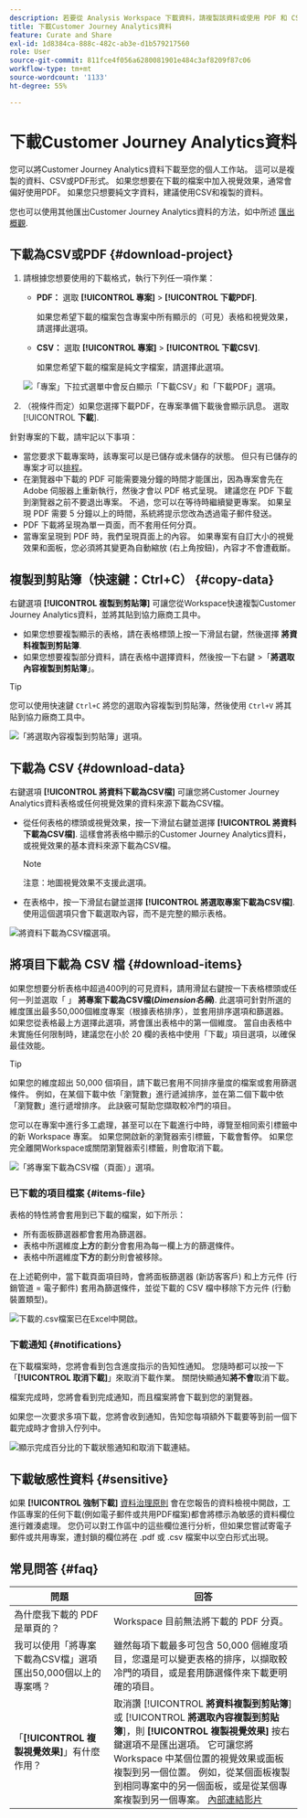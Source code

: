 ```yaml
---
description: 若要從 Analysis Workspace 下載資料，請複製該資料或使用 PDF 和 CSV 格式。
title: 下載Customer Journey Analytics資料
feature: Curate and Share
exl-id: 1d8384ca-888c-482c-ab3e-d1b579217560
role: User
source-git-commit: 811fce4f056a6280081901e484c3af8209f87c06
workflow-type: tm+mt
source-wordcount: '1133'
ht-degree: 55%

---
```


# 下載Customer Journey Analytics資料

您可以將Customer Journey Analytics資料下載至您的個人工作站。 這可以是複製的資料、CSV或PDF形式。 如果您想要在下載的檔案中加入視覺效果，通常會偏好使用PDF。 如果您只想要純文字資料，建議使用CSV和複製的資料。

您也可以使用其他匯出Customer Journey Analytics資料的方法，如中所述 [匯出概觀](/help/analysis-workspace/export/export-project-overview.md).

## 下載為CSV或PDF {#download-project}

1. 請根據您想要使用的下載格式，執行下列任一項作業：

   * **PDF：** 選取 **[!UICONTROL 專案]** > **[!UICONTROL 下載PDF]**.

     如果您希望下載的檔案包含專案中所有顯示的（可見）表格和視覺效果，請選擇此選項。

   * **CSV：** 選取 **[!UICONTROL 專案]** > **[!UICONTROL 下載CSV]**.

     如果您希望下載的檔案是純文字檔案，請選擇此選項。

   ![「專案」下拉式選單中會反白顯示「下載CSV」和「下載PDF」選項。](assets/download-project.png)

1. （視條件而定）如果您選擇下載PDF，在專案準備下載後會顯示訊息。 選取 [!UICONTROL **下載**].

針對專案的下載，請牢記以下事項：

* 當您要求下載專案時，該專案可以是已儲存或未儲存的狀態。 但只有已儲存的專案才可以[排程](/help/analysis-workspace/export/t-schedule-report.md)。
* 在瀏覽器中下載的 PDF 可能需要幾分鐘的時間才能匯出，因為專案會先在 Adobe 伺服器上重新執行，然後才會以 PDF 格式呈現。 建議您在 PDF 下載到瀏覽器之前不要退出專案。 不過，您可以在等待時繼續變更專案。 如果呈現 PDF 需要 5 分鐘以上的時間，系統將提示您改為透過電子郵件發送。
* PDF 下載將呈現為單一頁面，而不套用任何分頁。
* 當專案呈現到 PDF 時，我們呈現頁面上的內容。 如果專案有自訂大小的視覺效果和面板，您必須將其變更為自動縮放 (右上角按鈕)，內容才不會遭截斷。

## 複製到剪貼簿（快速鍵：Ctrl+C） {#copy-data}

右鍵選項 **[!UICONTROL 複製到剪貼簿]** 可讓您從Workspace快速複製Customer Journey Analytics資料，並將其貼到協力廠商工具中。

* 如果您想要複製顯示的表格，請在表格標頭上按一下滑鼠右鍵，然後選擇 **將資料複製到剪貼簿**.
* 如果您想要複製部分資料，請在表格中選擇資料，然後按一下右鍵 >「**將選取內容複製到剪貼簿**」。

>[!TIP]
>
>您可以使用快速鍵 `Ctrl+C` 將您的選取內容複製到剪貼簿，然後使用 `Ctrl+V` 將其貼到協力廠商工具中。


![「將選取內容複製到剪貼簿」選項。 ](assets/copy-selection.png)

## 下載為 CSV {#download-data}

右鍵選項 **[!UICONTROL 將資料下載為CSV檔]** 可讓您將Customer Journey Analytics資料表格或任何視覺效果的資料來源下載為CSV檔。

* 從任何表格的標頭或視覺效果，按一下滑鼠右鍵並選擇 **[!UICONTROL 將資料下載為CSV檔]**. 這樣會將表格中顯示的Customer Journey Analytics資料，或視覺效果的基本資料來源下載為CSV檔。

  >[!NOTE]
  >
  >  注意：地圖視覺效果不支援此選項。


* 在表格中，按一下滑鼠右鍵並選擇 **[!UICONTROL 將選取專案下載為CSV檔]**. 使用這個選項只會下載選取內容，而不是完整的顯示表格。

![將資料下載為CSV檔選項。](assets/download-data-viz.png)

## 將項目下載為 CSV 檔 {#download-items}

如果您想要分析表格中超過400列的可見資料，請用滑鼠右鍵按一下表格標頭或任何一列並選取「 」 **將專案下載為CSV檔(_Dimension名稱_)**. 此選項可針對所選的維度匯出最多50,000個維度專案（根據表格排序），並套用排序選項和篩選器。 如果您從表格最上方選擇此選項，將會匯出表格中的第一個維度。 當自由表格中未實施任何限制時，建議您在小於 20 欄的表格中使用「下載」項目選項，以確保最佳效能。

>[!TIP]
>
> 如果您的維度超出 50,000 個項目，請下載已套用不同排序量度的檔案或套用篩選條件。 例如，在某個下載中依「瀏覽數」進行遞減排序，並在第二個下載中依「瀏覽數」進行遞增排序。 此訣竅可幫助您擷取較冷門的項目。

您可以在專案中進行多工處理，甚至可以在下載進行中時，導覽至相同索引標籤中的新 Workspace 專案。 如果您開啟新的瀏覽器索引標籤，下載會暫停。 如果您完全離開Workspace或關閉瀏覽器索引標籤，則會取消下載。

![「將專案下載為CSV檔（頁面）」選項。](assets/download-items.png)

### 已下載的項目檔案 {#items-file}

表格的特性將會套用到已下載的檔案，如下所示：

* 所有面板篩選器都會套用為篩選器。
* 表格中所選維度&#x200B;**上方**&#x200B;的劃分會套用為每一欄上方的篩選條件。
* 表格中所選維度&#x200B;**下方**&#x200B;的劃分則會被移除。

在上述範例中，當下載頁面項目時，會將面板篩選器 (新訪客客戶) 和上方元件 (行銷管道 = 電子郵件) 套用為篩選條件，並從下載的 CSV 檔中移除下方元件 (行動裝置類型)。

![下載的.csv檔案已在Excel中開啟。](assets/downloaded-file.png)

### 下載通知 {#notifications}

在下載檔案時，您將會看到包含進度指示的告知性通知。 您隨時都可以按一下「**[!UICONTROL 取消下載]**」來取消下載作業。 關閉快顯通知&#x200B;**將不會**&#x200B;取消下載。

檔案完成時，您將會看到完成通知，而且檔案將會下載到您的瀏覽器。

如果您一次要求多項下載，您將會收到通知，告知您每項額外下載要等到前一個下載完成時才會排入佇列中。

![顯示完成百分比的下載狀態通知和取消下載連結。](assets/toast.png)

## 下載敏感性資料 {#sensitive}

如果 **[!UICONTROL 強制下載]** [資料治理原則](/help/data-views/data-governance.md) 會在您報告的資料檢視中開啟，工作區專案的任何下載(例如電子郵件或共用PDF檔案)都會將標示為敏感的資料欄位進行雜湊處理。 您仍可以對工作區中的這些欄位進行分析，但如果您嘗試寄電子郵件或共用專案，遭封鎖的欄位將在 .pdf 或 .csv 檔案中以空白形式出現。

## 常見問答 {#faq}

| 問題 | 回答 |
| --- | --- |
| 為什麼我下載的 PDF 是單頁的？ | Workspace 目前無法將下載的 PDF 分頁。 |
| 我可以使用「將專案下載為CSV檔」選項匯出50,000個以上的專案嗎？ | 雖然每項下載最多可包含 50,000 個維度項目，您還是可以變更表格的排序，以擷取較冷門的項目，或是套用篩選條件來下載更明確的項目。 |
| 「**[!UICONTROL 複製視覺效果]**」有什麼作用？ | 取消讚 [!UICONTROL **將資料複製到剪貼簿**] 或 [!UICONTROL **將選取內容複製到剪貼簿**]，則 **[!UICONTROL 複製視覺效果]** 按右鍵選項不是匯出選項。 它可讓您將 Workspace 中某個位置的視覺效果或面板複製到另一個位置。 例如，從某個面板複製到相同專案中的另一個面板，或是從某個專案複製到另一個專案。 [內部連結影片](https://experienceleague.adobe.com/docs/analytics-learn/tutorials/analysis-workspace/visualizations/intra-linking-in-analysis-workspace.html?lang=zh-Hant) |

